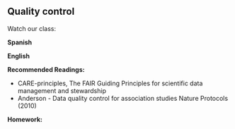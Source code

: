 ## Quality control ##

Watch our class:

**Spanish**

**English** 

**Recommended Readings:**
- CARE-principles, The FAIR Guiding Principles for scientific data management and stewardship
- Anderson - Data quality control for association studies Nature Protocols (2010)

**Homework:**
